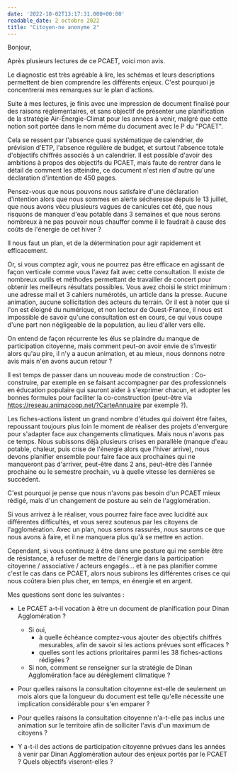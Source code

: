 ```yaml
---
date: '2022-10-02T13:17:31.000+00:00'
readable_date: 2 octobre 2022
title: "Citoyen·ne anonyme 2"
---
```


Bonjour,

Après plusieurs lectures de ce PCAET, voici mon avis.

Le diagnostic est très agréable à lire, les schémas et leurs descriptions permettent de bien comprendre les différents enjeux. C'est pourquoi je concentrerai mes remarques sur le plan d'actions.

Suite à mes lectures, je finis avec une impression de document finalisé pour des raisons réglementaires, et sans objectif de présenter une planification de la stratégie  Air-Énergie-Climat pour les années à venir, malgré que cette notion soit portée dans le nom même du document avec le P du "PCAET".

Cela se ressent par l'absence quasi systématique de calendrier, de prévision d'ETP, l'absence régulière de budget, et surtout l'absence totale d'objectifs chiffrés associés à un calendrier.
Il est possible d'avoir des ambitions à propos des objectifs du PCAET, mais faute de rentrer dans le détail de comment les atteindre, ce document n'est rien d'autre qu'une déclaration d'intention de 450 pages.

Pensez-vous que nous pouvons nous satisfaire d'une déclaration d'intention alors que nous sommes en alerte sécheresse depuis le 13 juillet, que nous avons vécu plusieurs vagues de canicules cet été, que nous risquons de manquer d'eau potable dans 3 semaines et que nous serons nombreux à ne pas pouvoir nous chauffer comme il le faudrait à cause des coûts de l'énergie de cet hiver ?

Il nous faut un plan, et de la détermination pour agir rapidement et efficacement.

Or, si vous comptez agir, vous ne pourrez pas être efficace en agissant de façon verticale comme vous l'avez fait avec cette consultation. Il existe de nombreux outils et méthodes permettant de travailler de concert pour obtenir les meilleurs résultats possibles. Vous avez choisi le strict minimum : une adresse mail et 3 cahiers numérotés, un article dans la presse. Aucune animation, aucune sollicitation des acteurs du terrain. Or il est à noter que si l'on est éloigné du numérique, et non lecteur de Ouest-France, il nous est impossible de savoir qu'une consultation est en cours, ce qui vous coupe d'une part non négligeable de la population, au lieu d'aller vers elle.

On entend de façon récurrente les élus se plaindre du manque de participation citoyenne, mais comment peut-on avoir envie de s'investir alors qu'au pire, il n'y a aucun animation, et au mieux, nous donnons notre avis mais n'en avons aucun retour ?

Il est temps de passer dans un nouveau mode de construction :
Co-construire, par exemple en se faisant accompagner par des professionnels en éducation populaire qui sauront aider à s'exprimer chacun, et adopter les bonnes formules pour faciliter la co-construction (peut-être via https://reseau.animacoop.net/?CarteAnnuaire par exemple ?).

Les fiches-actions listent un grand nombre d'études qui doivent être faites, repoussant toujours plus loin le moment de réaliser des projets d'envergure pour s'adapter face aux changements climatiques. Mais nous n'avons pas ce temps. Nous subissons déjà plusieurs crises en parallèle
(manque d'eau potable, chaleur, puis crise de l'énergie alors que l'hiver arrive), nous devons planifier ensemble pour faire face aux prochaines qui ne manqueront pas d'arriver, peut-être dans 2 ans, peut-être dès l'année prochaine ou le semestre prochain, vu à quelle vitesse les dernières se succèdent.

C'est pourquoi je pense que nous n'avons pas besoin d'un PCAET mieux rédigé, mais d'un changement de posture au sein de l'agglomération.

Si vous arrivez à le réaliser, vous pourrez faire face avec lucidité aux différentes difficultés, et vous serez soutenus par les citoyens de l'agglomération. Avec un plan, nous serons rassurés, nous saurons ce que nous avons à faire, et il ne manquera plus qu'à se mettre en action.

Cependant, si vous continuez à être dans une posture qui me semble être de résistance, à refuser de mettre de l'énergie dans la participation citoyenne / associative / acteurs engagés… et à ne pas planifier comme c'est le cas dans ce PCAET, alors nous subirons les différentes crises
ce qui nous coûtera bien plus cher, en temps, en énergie et en argent.

Mes questions sont donc les suivantes :

- Le PCAET a-t-il vocation à être un document de planification pour
Dinan Agglomération ?
   - Si oui,
     - à quelle échéance comptez-vous ajouter des objectifs chiffrés mesurables, afin de savoir si les actions prévues sont efficaces ?
     - quelles sont les actions prioritaires parmi les 38 fiches-actions rédigées ?
   - Si non, comment se renseigner sur la stratégie de Dinan Agglomération face au dérèglement climatique ?

- Pour quelles raisons la consultation citoyenne est-elle de seulement un mois alors que la longueur du document est telle qu'elle nécessite une implication considérable pour s'en emparer ?

- Pour quelles raisons la consultation citoyenne n'a-t-elle pas inclus une animation sur le territoire afin de solliciter l'avis d'un maximum de citoyens ?

- Y a-t-il des actions de participation citoyenne prévues dans les années à venir par Dinan Agglomération autour des enjeux portés par le PCAET ? Quels objectifs viseront-elles ?
